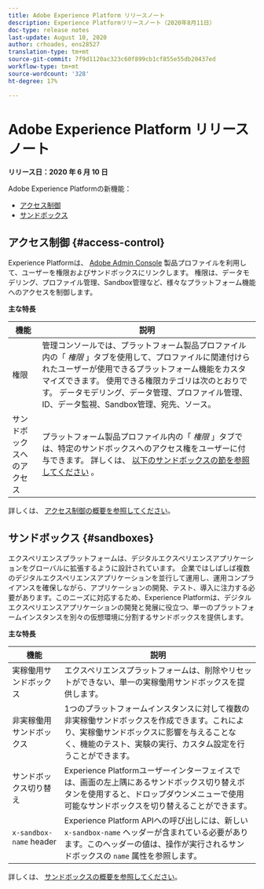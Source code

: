 ```yaml
---
title: Adobe Experience Platform リリースノート
description: Experience Platformリリースノート（2020年8月11日）
doc-type: release notes
last-update: August 10, 2020
author: crhoades, ens28527
translation-type: tm+mt
source-git-commit: 7f9d1120ac323c60f899cb1cf855e55db20437ed
workflow-type: tm+mt
source-wordcount: '328'
ht-degree: 17%

---
```



# Adobe Experience Platform リリースノート

**リリース日：2020 年 6 月 10 日**

Adobe Experience Platformの新機能：

- [アクセス制御](#access-control)
- [サンドボックス](#sandboxes)

## アクセス制御 {#access-control}

Experience Platformは、 [Adobe Admin Console](https://adminconsole.adobe.com) 製品プロファイルを利用して、ユーザーを権限およびサンドボックスにリンクします。 権限は、データモデリング、プロファイル管理、Sandbox管理など、様々なプラットフォーム機能へのアクセスを制御します。

**主な特長**

| 機能 | 説明 |
|--- | ---|
| 権限 | 管理コンソールでは、プラットフォーム製品プロファイル内の「 _権限_ 」タブを使用して、プロファイルに関連付けられたユーザーが使用できるプラットフォーム機能をカスタマイズできます。 使用できる権限カテゴリは次のとおりです。 データモデリング、データ管理、プロファイル管理、ID、データ監視、Sandbox管理、宛先、ソース。 |
| サンドボックスへのアクセス | プラットフォーム製品プロファイル内の「 _権限_ 」タブでは、特定のサンドボックスへのアクセス権をユーザーに付与できます。 詳しくは、 [以下のサンドボックスの節を参照してください](#sandboxes) 。 |

詳しくは、 [アクセス制御の概要を参照してください](../../access-control/home.md)。

## サンドボックス {#sandboxes}

エクスペリエンスプラットフォームは、デジタルエクスペリエンスアプリケーションをグローバルに拡張するように設計されています。 企業ではしばしば複数のデジタルエクスペリエンスアプリケーションを並行して運用し、運用コンプライアンスを確保しながら、アプリケーションの開発、テスト、導入に注力する必要があります。このニーズに対応するため、Experience Platformは、デジタルエクスペリエンスアプリケーションの開発と発展に役立つ、単一のプラットフォームインスタンスを別々の仮想環境に分割するサンドボックスを提供します。

**主な特長**

| 機能 | 説明 |
|--- | ---|
| 実稼働用サンドボックス | エクスペリエンスプラットフォームは、削除やリセットができない、単一の実稼働用サンドボックスを提供します。 |
| 非実稼働用サンドボックス | 1つのプラットフォームインスタンスに対して複数の非実稼働サンドボックスを作成できます。これにより、実稼働サンドボックスに影響を与えることなく、機能のテスト、実験の実行、カスタム設定を行うことができます。 |
| サンドボックス切り替え | Experience Platformユーザーインターフェイスでは、画面の左上隅にあるサンドボックス切り替えボタンを使用すると、ドロップダウンメニューで使用可能なサンドボックスを切り替えることができます。 |
| `x-sandbox-name` header | Experience Platform APIへの呼び出しには、新しい `x-sandbox-name` ヘッダーが含まれている必要があります。このヘッダーの値は、操作が実行されるサンドボックスの `name` 属性を参照します。 |

詳しくは、 [サンドボックスの概要を参照してください](../../sandboxes/home.md)。